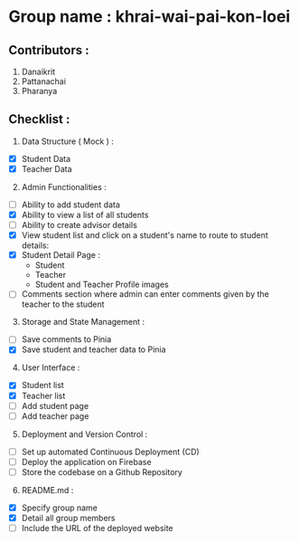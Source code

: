 # Group name : khrai-wai-pai-kon-loei

## Contributors :
1. Danaikrit
2. Pattanachai
3. Pharanya

## Checklist :
1. Data Structure ( Mock ) :
- [x]  Student Data
- [x]  Teacher Data
2. Admin Functionalities :
- [ ]  Ability to add student data
- [x]  Ability to view a list of all students
- [ ]  Ability to create advisor details
- [x]  View student list and click on a student's name to route to student details:
- [x]  Student Detail Page :
    - Student 
    - Teacher 
    - Student and Teacher Profile images
- [ ]  Comments section where admin can enter comments given by the teacher to the student
3. Storage and State Management :
- [ ]  Save comments to Pinia
- [x]  Save student and teacher data to Pinia
4. User Interface :
- [x]  Student list
- [x]  Teacher list
- [ ]  Add student page
- [ ]  Add teacher page
5. Deployment and Version Control :
- [ ]  Set up automated Continuous Deployment (CD)
- [ ]  Deploy the application on Firebase
- [ ]  Store the codebase on a Github Repository
6. README.md :
- [x]  Specify group name
- [x]  Detail all group members
- [ ]  Include the URL of the deployed website